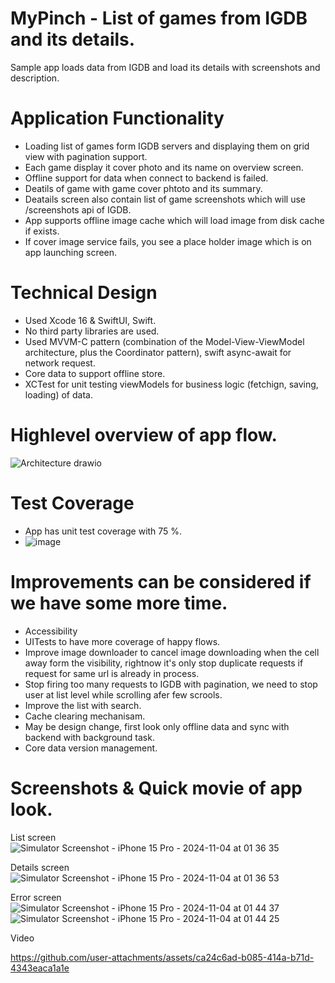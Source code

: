 # MyPinch - List of games from IGDB and its details.
Sample app loads data from IGDB and load its details with screenshots and description.

# Application Functionality
- Loading list of games form IGDB servers and displaying them on grid view with pagination support.
- Each game display it cover photo and its name on overview screen.
- Offline support for data when connect to backend is failed.
- Deatils of game with game cover phtoto and its summary.
- Deatails screen also contain list of game screenshots which will use /screenshots api of IGDB.
- App supports offline image cache which will load image from disk cache if exists.
- If cover image service fails, you see a place holder image which is on app launching screen.

# Technical Design
- Used Xcode 16 & SwiftUI, Swift.
- No third party libraries are used.
- Used MVVM-C pattern (combination of the Model-View-ViewModel architecture, plus the Coordinator pattern), swift async-await for network request.
- Core data to support offline store.
- XCTest for unit testing viewModels for business logic (fetchign, saving, loading) of data.

# Highlevel overview of app flow.
![Architecture drawio](https://github.com/user-attachments/assets/c0238520-db6f-4506-be8f-196e21307efe)

# Test Coverage
- App has unit test coverage with 75 %.
- ![image](https://github.com/user-attachments/assets/9cf9310d-60df-4bd1-ae1e-7494c782948f)

# Improvements can be considered if we have some more time.
- Accessibility
- UITests to have more coverage of happy flows.
- Improve image downloader to cancel image downloading when the cell away form the visibility, rightnow it's only stop duplicate requests if request for same url is already in process.
- Stop firing too many requests to IGDB with pagination, we need to stop user at list level while scrolling afer few scrools.
- Improve the list with search.
- Cache clearing mechanisam.
- May be design change, first look only offline data and sync with backend with background task.
- Core data version management.

# Screenshots & Quick movie of app look.

List screen
![Simulator Screenshot - iPhone 15 Pro - 2024-11-04 at 01 36 35](https://github.com/user-attachments/assets/96e86f26-b2c1-4baf-a94a-bdf5e10838e7)

Details screen
![Simulator Screenshot - iPhone 15 Pro - 2024-11-04 at 01 36 53](https://github.com/user-attachments/assets/dd5ff5a8-6bd3-496a-866f-e3a7c92e3788)

Error screen
![Simulator Screenshot - iPhone 15 Pro - 2024-11-04 at 01 44 37](https://github.com/user-attachments/assets/3fa9cbf6-4983-4442-a738-ba948ab5847d)
![Simulator Screenshot - iPhone 15 Pro - 2024-11-04 at 01 44 25](https://github.com/user-attachments/assets/9af82c3b-d3e8-43cf-81f6-c2421bdef3af)

Video

https://github.com/user-attachments/assets/ca24c6ad-b085-414a-b71d-4343eaca1a1e


